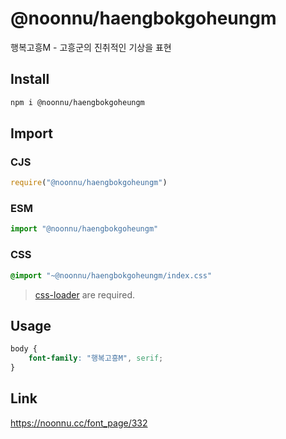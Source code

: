 # @noonnu/haengbokgoheungm
행복고흥M - 고흥군의 진취적인 기상을 표현

## Install
```sh
npm i @noonnu/haengbokgoheungm
```
## Import
### CJS
```js
require("@noonnu/haengbokgoheungm")
```
### ESM
```js
import "@noonnu/haengbokgoheungm"
```
### CSS 
```css
@import "~@noonnu/haengbokgoheungm/index.css"
```
> [css-loader](https://github.com/webpack-contrib/css-loader) are required.

## Usage
```css
body {
    font-family: "행복고흥M", serif;
}
```

## Link
https://noonnu.cc/font_page/332